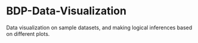 # BDP-Data-Visualization
Data visualization on sample datasets, and making logical inferences based on different plots.
